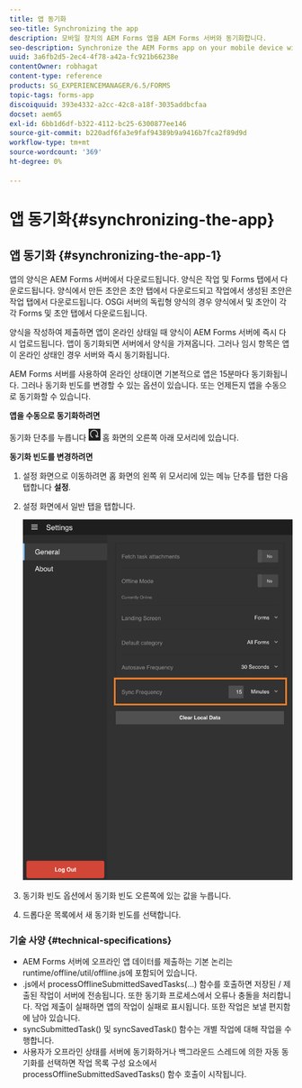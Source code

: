 ```yaml
---
title: 앱 동기화
seo-title: Synchronizing the app
description: 모바일 장치의 AEM Forms 앱을 AEM Forms 서버와 동기화합니다.
seo-description: Synchronize the AEM Forms app on your mobile device with the AEM Forms server.
uuid: 3a6fb2d5-2ec4-4f78-a42a-fc921b66238e
contentOwner: robhagat
content-type: reference
products: SG_EXPERIENCEMANAGER/6.5/FORMS
topic-tags: forms-app
discoiquuid: 393e4332-a2cc-42c8-a18f-3035addbcfaa
docset: aem65
exl-id: 6bb1d6df-b322-4112-bc25-6300877ee146
source-git-commit: b220adf6fa3e9faf94389b9a9416b7fca2f89d9d
workflow-type: tm+mt
source-wordcount: '369'
ht-degree: 0%

---
```


# 앱 동기화{#synchronizing-the-app}

## 앱 동기화 {#synchronizing-the-app-1}

앱의 양식은 AEM Forms 서버에서 다운로드됩니다. 양식은 작업 및 Forms 탭에서 다운로드됩니다. 양식에서 만든 초안은 초안 탭에서 다운로드되고 작업에서 생성된 초안은 작업 탭에서 다운로드됩니다. OSGi 서버의 독립형 양식의 경우 양식에서 및 초안이 각각 Forms 및 초안 탭에서 다운로드됩니다.

양식을 작성하여 제출하면 앱이 온라인 상태일 때 양식이 AEM Forms 서버에 즉시 다시 업로드됩니다. 앱이 동기화되면 서버에서 양식을 가져옵니다. 그러나 임시 항목은 앱이 온라인 상태인 경우 서버와 즉시 동기화됩니다.

AEM Forms 서버를 사용하여 온라인 상태이면 기본적으로 앱은 15분마다 동기화됩니다. 그러나 동기화 빈도를 변경할 수 있는 옵션이 있습니다. 또는 언제든지 앱을 수동으로 동기화할 수 있습니다.

**앱을 수동으로 동기화하려면**

동기화 단추를 누릅니다 ![sync-app](assets/sync-app.png) 홈 화면의 오른쪽 아래 모서리에 있습니다.

**동기화 빈도를 변경하려면**

1. 설정 화면으로 이동하려면 홈 화면의 왼쪽 위 모서리에 있는 메뉴 단추를 탭한 다음 탭합니다 **설정**.
1. 설정 화면에서 일반 탭을 탭합니다.

   ![일반 설정 창의 동기화 빈도 설정](assets/gen-settings-2.png)

1. 동기화 빈도 옵션에서 동기화 빈도 오른쪽에 있는 값을 누릅니다.
1. 드롭다운 목록에서 새 동기화 빈도를 선택합니다.

### 기술 사양 {#technical-specifications}

* AEM Forms 서버에 오프라인 앱 데이터를 제출하는 기본 논리는 runtime/offline/util/offline.js에 포함되어 있습니다.
* .js에서 processOfflineSubmittedSavedTasks(...) 함수를 호출하면 저장된 / 제출된 작업이 서버에 전송됩니다. 또한 동기화 프로세스에서 오류나 충돌을 처리합니다. 작업 제출이 실패하면 앱의 작업이 실패로 표시됩니다. 또한 작업은 보낼 편지함에 남아 있습니다.
* syncSubmittedTask() 및 syncSavedTask() 함수는 개별 작업에 대해 작업을 수행합니다.
* 사용자가 오프라인 상태를 서버에 동기화하거나 백그라운드 스레드에 의한 자동 동기화를 선택하면 작업 목록 구성 요소에서 processOfflineSubmittedSavedTasks() 함수 호출이 시작됩니다.
